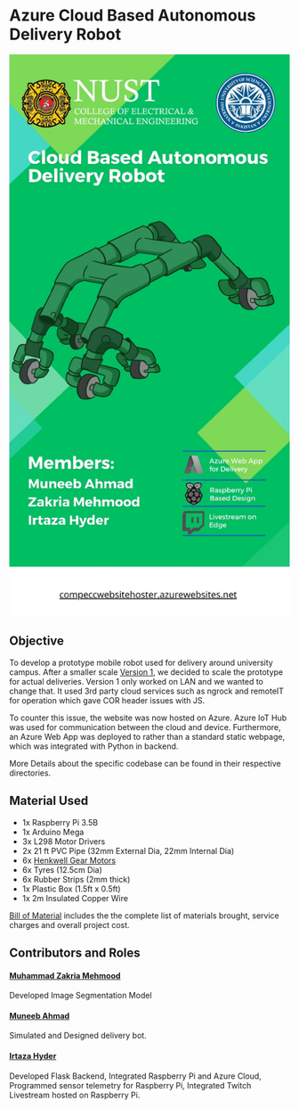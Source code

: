 # Azure Cloud Based Autonomous Delivery Robot
![Project Banner](/Pictures&Vids/Project%20Banner.jpeg)

## Objective
To develop a prototype mobile robot used for delivery around university campus. After a smaller scale [Version 1](https://github.com/SyedMIrtazaHyder/mmbdproject), we decided to scale the prototype for actual deliveries. Version 1 only worked on LAN and we wanted to change that. It used 3rd party cloud services such as ngrock and remoteIT for operation which gave COR header issues with JS.

To counter this issue, the website was now hosted on Azure. Azure IoT Hub was used for communication between the cloud and device. Furthermore, an Azure Web App was deployed to rather than a standard static webpage, which was integrated with Python in backend.

More Details about the specific codebase can be found in their respective directories.

## Material Used
- 1x Raspberry Pi 3.5B
- 1x Arduino Mega
- 3x L298 Motor Drivers
- 2x 21 ft PVC Pipe (32mm External Dia, 22mm Internal Dia)
- 6x [Henkwell Gear Motors](https://www.hennkwell.com.tw/en/product/PK22.html)
- 6x Tyres (12.5cm Dia)
- 6x Rubber Strips (2mm thick)
- 1x Plastic Box (1.5ft x 0.5ft)
- 1x 2m Insulated Copper Wire

[Bill of Material](BOM.xlsx) includes the the complete list of materials brought, service charges and overall project cost.

## Contributors and Roles
#### [Muhammad Zakria Mehmood](https://github.com/ZakriaComputerEngineer)
Developed Image Segmentation Model
#### [Muneeb Ahmad](https://www.linkedin.com/in/muneeb-a-837376124/)
Simulated and Designed delivery bot.
#### [Irtaza Hyder](https://github.com/SyedMIrtazaHyder)
Developed Flask Backend, Integrated Raspberry Pi and Azure Cloud, Programmed sensor telemetry for Raspberry Pi, Integrated Twitch Livestream hosted on Raspberry Pi.